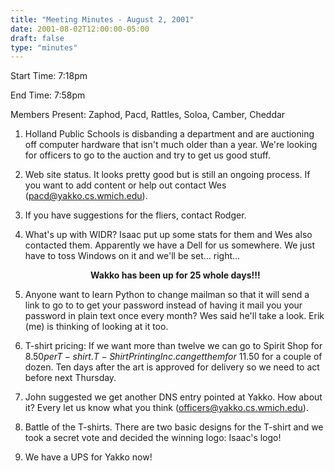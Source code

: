 ```yaml
---
title: "Meeting Minutes - August 2, 2001"
date: 2001-08-02T12:00:00-05:00
draft: false
type: "minutes"
---
```


Start Time: 7:18pm </p><p>
End Time: 7:58pm </p><p>
Members Present: Zaphod, Pacd, Rattles, Soloa, Camber, Cheddar </p><p>
1. Holland Public Schools is disbanding a department and are auctioning  off computer hardware that isn't much older than a year.  We're looking  for officers to go to the auction and try to get us good stuff. </p><p>
2. Web site status.  It looks pretty good but is still an ongoing process.   If you want to add content or help out contact Wes (<a  href="mailto:pacd@yakko.cs.wmich.edu">pacd@yakko.cs.wmich.edu</a>). </p><p>
3. If you have suggestions for the fliers, contact Rodger. </p><p>
4. What's up with WIDR?  Isaac put up some stats for them and Wes also  contacted them.  Apparently we have a Dell for us somewhere.  We just have  to toss Windows on it and we'll be set... right... <center><p><b>Wakko has been up for 25 whole days!!!</b></p></center> </p><p>
5. Anyone want to learn Python to change mailman so that it will send a  link to go to to get your password instead of having it mail you your  password in plain text once every month?  Wes said he'll take a look.   Erik (me) is thinking of looking at it too. </p><p>
6. T-shirt pricing: If we want more than twelve we can go to Spirit Shop  for $8.50 per T-shirt.  T-Shirt Printing Inc. can get them for ~$11.50 for  a couple of dozen.  Ten days after the art is approved for delivery so we  need to act before next Thursday. </p><p>
7. John suggested we get another DNS entry pointed at Yakko.  How about  it?  Every let us know what you think (<a  href="mailto:officers@yakko.cs.wmich.edu">officers@yakko.cs.wmich.edu</a>). </p><p>
8. Battle of the T-shirts.  There are two basic designs for the T-shirt  and we took a secret vote and decided the winning logo: Isaac's logo! </p><p>
9. We have a UPS for Yakko now! </p>
